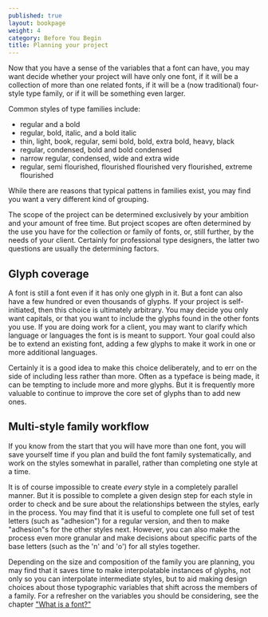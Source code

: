 ```yaml
---
published: true
layout: bookpage
weight: 4
category: Before You Begin
title: Planning your project
---
```


Now that you have a sense of the variables that a font can have, you may want decide whether your project will have only one font, if it will be a collection of more than one related fonts, if it will be a (now traditional) four-style type family, or if it will be something even larger.

Common styles of type families include:

* regular and a bold
* regular, bold, italic, and a bold italic
* thin, light, book, regular, semi bold, bold, extra bold, heavy, black 
* regular, condensed, bold and bold condensed
* narrow regular, condensed, wide and extra wide
* regular, semi flourished, flourished flourished very flourished, extreme flourished



While there are reasons that typical pattens in families exist, you may find you want a very different kind of grouping.

The scope of the project can be determined exclusively by your ambition and your amount of free time. But project scopes are often determined by the use you have for the collection or family of fonts, or, still further, by the needs of your client. Certainly for professional type designers, the latter two questions are usually the determining factors.

## Glyph coverage

A font is still a font even if it has only one glyph in it. But a font can also have a few hundred or even thousands of glyphs. If your project is self-initiated, then this choice is ultimately arbitrary. You may decide you only want capitals, or that you want to include the glyphs found in the other fonts you use. If you are doing work for a client, you may want to clarify which language or languages the font is is meant to support. Your goal could also be to extend an existing font, adding a few glyphs to make it work in one or more additional languages.

Certainly it is a good idea to make this choice deliberately, and to err on the side of including less rather than more. Often as a typeface is being made, it can be tempting to include more and more glyphs. But it is frequently more valuable to continue to improve the core set of glyphs than to add new ones.

## Multi-style family workflow

If you know from the start that you will have more than one font, you will save yourself time if you plan and build the font family systematically, and work on the styles somewhat in parallel, rather than completing one style at a time.

It is of course impossible to create <em>every</em> style in a completely parallel manner. But it is possible to complete a given design step for each style in order to check and be sure about the relationships between the styles, early in the process. You may find that it is useful to complete one full set of test letters (such as "adhesion") for a regular version, and then to make "adhesion"s for the other styles next. However, you can also make the process even more granular and make decisions about specific parts of the base letters (such as the 'n' and 'o') for all styles together.

Depending on the size and composition of the family you are planning, you may find that it saves time to make interpolatable instances of glyphs, not only so you can interpolate intermediate styles, but to aid making design choices about those typographic variables that shift across the members of a family. For a refresher on the variables you should be considering, see the chapter ["What is a font?"](What_Is_a_Font.html)